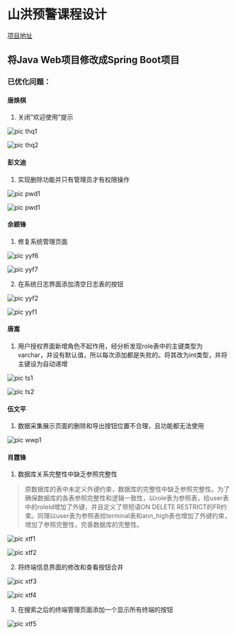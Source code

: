 # 山洪预警课程设计  
[项目地址](https://github.com/Steventxy/riverVis-old.git)  

## 将Java Web项目修改成Spring Boot项目  
### 已优化问题：

#### 唐焕棋

1. 关闭“欢迎使用”提示

![pic thq1](https://Steventxy.github.io/pic/thq1.png)

![pic thq2](https://Steventxy.github.io/pic/thq4.png)

#### 彭文迪

1. 实现删除功能并只有管理员才有权限操作

![pic pwd1](https://Steventxy.github.io/pic/pwd1.png)

![pic pwd1](https://Steventxy.github.io/pic/pwd2.png)

#### 余颖锋

1. 修复系统管理页面

![pic yyf6](https://Steventxy.github.io/pic/yyf6.png)

![pic yyf7](https://Steventxy.github.io/pic/yyf7.png)

2. 在系统日志界面添加清空日志表的按钮

![pic yyf2](https://Steventxy.github.io/pic/yyf2.png)

![pic yyf1](https://Steventxy.github.io/pic/yyf1.jpg)

#### 唐嵩

1. 用户授权界面新增角色不起作用，经分析发现role表中的主键类型为varchar，并设有默认值，所以每次添加都是失败的。将其改为int类型，并将主键设为自动递增

![pic ts1](https://Steventxy.github.io/pic/ts1.png)

![pic ts2](https://Steventxy.github.io/pic/ts2.png)

#### 伍文平

1. 数据采集展示页面的删除和导出按钮位置不合理，且功能都无法使用

![pic wwp1](https://Steventxy.github.io/pic/wwp1.png)

#### 肖霆锋

1. 数据库关系完整性中缺乏参照完整性

>原数据库的表中未定义外键约束，数据库的完整性中缺乏参照完整性。为了确保数据库的各表参照完整性和逻辑一致性，以role表为参照表，给user表中的roleId增加了外键，并且定义了带短语ON DELETE RESTRICT的FR约束。同理以user表为参照表给terminal表和ann_high表也增加了外键约束，增加了参照完整性，完善数据库的完整性。

![pic xtf1](https://Steventxy.github.io/pic/xtf1.png)

![pic xtf2](https://Steventxy.github.io/pic/xtf2.png)

2. 将终端信息界面的修改和查看按钮合并

![pic xtf3](https://Steventxy.github.io/pic/xtf3.png)

![pic xtf4](https://Steventxy.github.io/pic/xtf4.png)

3. 在搜索之后的终端管理页面添加一个显示所有终端的按钮

![pic xtf5](https://Steventxy.github.io/pic/xtf5.png)